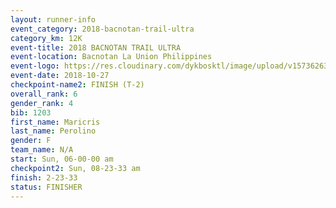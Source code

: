```yaml
---
layout: runner-info 
event_category: 2018-bacnotan-trail-ultra 
category_km: 12K 
event-title: 2018 BACNOTAN TRAIL ULTRA 
event-location: Bacnotan La Union Philippines 
event-logo: https://res.cloudinary.com/dykbosktl/image/upload/v1573626331/Logo/lOGO_sclsdl.png 
event-date: 2018-10-27 
checkpoint-name2: FINISH (T-2) 
overall_rank: 6
gender_rank: 4
bib: 1203
first_name: Maricris
last_name: Perolino
gender: F
team_name: N/A
start: Sun, 06-00-00 am
checkpoint2: Sun, 08-23-33 am
finish: 2-23-33
status: FINISHER
---
```


